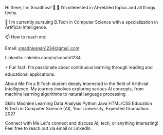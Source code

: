 Hi there, I'm Smadhiva! 👋
👀 I’m interested in AI-related topics and all things techy.

🌱 I’m currently pursuing B.Tech in Computer Science with a specialization in Artificial Intelligence.

📫 How to reach me:

Email: smadhivanan1234@gmail.com

LinkedIn: linkedin.com/in/smadhi1234

⚡ Fun fact: I'm passionate about continuous learning through reading and educational applications.

About Me
I'm a B.Tech student deeply interested in the field of Artificial Intelligence. My journey involves exploring various AI concepts, from machine learning algorithms to natural language processing.

Skills
Machine Learning
Data Analysis
Python
Java
HTML/CSS
Education
B.Tech in Computer Science (AI), Your University, Expected Graduation: 2027

Connect with Me
Let's connect and discuss AI, tech, or anything interesting! Feel free to reach out via email or LinkedIn.
